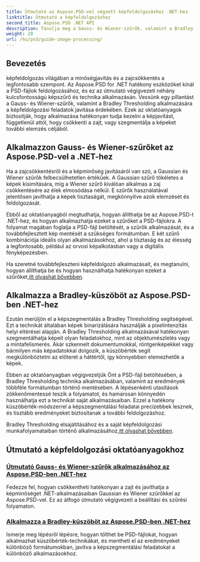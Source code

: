 ```yaml
---
title: Útmutató az Aspose.PSD-vel végzett képfeldolgozáshoz .NET-hez
linktitle: Útmutató a képfeldolgozáshoz
second_title: Aspose.PSD .NET API
description: Tanulja meg a Gauss- és Wiener-szűrők, valamint a Bradley Thresholding alkalmazását az Aspose.PSD for .NET-ben a jobb képfeldolgozás és szegmentálás érdekében.
weight: 20
url: /hu/psd/guide-image-processing/
---
```

## Bevezetés

képfeldolgozás világában a minőségjavítás és a zajcsökkentés a legfontosabb szempont. Az Aspose.PSD for .NET hatékony eszközöket kínál a PSD-fájlok feldolgozásához, és ez az útmutató végigvezeti néhány kulcsfontosságú képszűrő és technika alkalmazásán. Vessünk egy pillantást a Gauss- és Wiener-szűrők, valamint a Bradley Thresholding alkalmazására a képfeldolgozási feladatok javítása érdekében. Ezek az oktatóanyagok biztosítják, hogy alkalmazása hatékonyan tudja kezelni a képjavítást, függetlenül attól, hogy csökkenti a zajt, vagy szegmentálja a képeket további elemzés céljából.

## Alkalmazzon Gauss- és Wiener-szűrőket az Aspose.PSD-vel a .NET-hez

Ha a zajcsökkentésről és a képminőség javításáról van szó, a Gaussian és Wiener szűrők felbecsülhetetlen értékűek. A Gaussian szűrő tökéletes a képek kisimítására, míg a Wiener szűrő kiválóan alkalmas a zaj csökkentésére az élek elmosódása nélkül. E szűrők használatával jelentősen javíthatja a képek tisztaságát, megkönnyítve azok elemzését és feldolgozását.

Ebből az oktatóanyagból megtudhatja, hogyan állíthatja be az Aspose.PSD-t .NET-hez, és hogyan alkalmazhatja ezeket a szűrőket a PSD-fájlokra. A folyamat magában foglalja a PSD-fájl betöltését, a szűrők alkalmazását, és a továbbfejlesztett kép mentését a szükséges formátumban. E két szűrő kombinációja ideális olyan alkalmazásokhoz, ahol a tisztaság és az élesség a legfontosabb, például az orvosi képalkotásban vagy a digitális fényképezésben.

 Ha szeretné továbbfejleszteni képfeldolgozó alkalmazásait, és megtanulni, hogyan állíthatja be és hogyan használhatja hatékonyan ezeket a szűrőket,[itt olvashat bővebben](./guide-to-apply-gaussian-wiener-filters/).

## Alkalmazza a Bradley-küszöböt az Aspose.PSD-ben .NET-hez

Ezután merüljön el a képszegmentálás a Bradley Thresholding segítségével. Ezt a technikát általában képek binarizálására használják a pixelintenzitás helyi eltérései alapján. A Bradley Thresholding alkalmazásával hatékonyan szegmentálhatja képeit olyan feladatokhoz, mint az objektumészlelés vagy a mintafelismerés. Akár szkennelt dokumentumokkal, röntgenképekkel vagy bármilyen más képadatokkal dolgozik, a küszöbérték segít megkülönböztetni az előteret a háttértől, így könnyebben elemezhetők a képek.

Ebben az oktatóanyagban végigvezetjük Önt a PSD-fájl betöltésében, a Bradley Thresholding technika alkalmazásában, valamint az eredmények többféle formátumban történő mentésében. A lépésenkénti utasítások zökkenőmentessé teszik a folyamatot, és hamarosan könnyedén használhatja ezt a technikát saját alkalmazásaiban. Ezzel a hatékony küszöbérték-módszerrel a képszegmentálási feladatai precízebbek lesznek, és tisztább eredményeket biztosítanak a további feldolgozáshoz.

 Bradley Thresholding elsajátításához és a saját képfeldolgozási munkafolyamataiban történő alkalmazásához,[itt olvashat bővebben](./apply-bradley-thresholding/).

## Útmutató a képfeldolgozási oktatóanyagokhoz
### [Útmutató Gauss- és Wiener-szűrők alkalmazásához az Aspose.PSD-ben .NET-hez](./guide-to-apply-gaussian-wiener-filters/)
Fedezze fel, hogyan csökkentheti hatékonyan a zajt és javíthatja a képminőséget .NET-alkalmazásaiban Gaussian és Wiener szűrőkkel az Aspose.PSD-vel. Ez az átfogó útmutató végigvezeti a beállítási és szűrési folyamaton.
### [Alkalmazza a Bradley-küszöböt az Aspose.PSD-ben .NET-hez](./apply-bradley-thresholding/)
Ismerje meg lépésről lépésre, hogyan tölthet be PSD-fájlokat, hogyan alkalmazhat küszöbérték-technikákat, és mentheti el az eredményeket különböző formátumokban, javítva a képszegmentálási feladatokat a különböző alkalmazásokhoz.